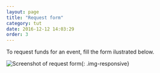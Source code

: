 ```yaml
---
layout: page
title: "Request form"
category: tut
date: 2016-12-12 14:03:29
order: 3
---
```

To request funds for an event, fill the form ilustrated below.

![Screenshot of request form]({{site.baseurl}}/img/request.png){: .img-responsive}
